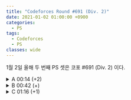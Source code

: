 ```yaml
---
title: "Codeforces Round #691 (Div. 2)"
date: 2021-01-02 01:00:00 +0900
categories:
  - PS
tags:
  - Codeforces
  - PS
classes: wide
---
```


<script type="text/javascript" 
src="https://cdn.mathjax.org/mathjax/latest/MathJax.js?config=TeX-AMS_HTML">
</script>

1월 2일 올해 두 번째 PS 셋은 코포 #691 (Div. 2) 이다.

<details>
<summary>A 00:14 (+2)</summary>

## A. Red-Blue Shuffle
두 경우로 나누어 생각하면 된다.  

어떤 카드에 대해서 $$r > b$$ 인 경우 이 카드가 $$r < b$$ 인 모든 다른 카드 보다 앞에 오면 $$R$$이 항상 더 크다. 그리고 그 반대도 성립한다. 따라서, $$r > b$$ 인 카드와 $$r < b$$ 인 카드의 개수만 세서 비교해 주면 된다.

<div markdown="1">

```cpp
#include <iostream>
#include <algorithm>

int main(void)
{
    std::cin.tie(0);
    std::ios_base::sync_with_stdio(false);

    int T;
    std::cin >> T;
    while (T--)
    {
        int N;
        std::cin >> N;

        std::string r, b;
        std::cin >> r >> b;

        int cnt = 0;
        for (int i = 0; i < N; i++)
        {
            if (r[i] > b[i])
                cnt++;
            else if (r[i] < b[i])
                cnt--;
        }
        std::cout << ((cnt > 0) ? "RED\n" : (cnt == 0) ? "EQUAL\n" : "BLUE\n");
    }

    return 0;
}
```

</div>
</details>

<details>
<summary>B 00:42 (+)</summary>

## B. Move and Turn

처음엔 DFS를 짜야하나 생각했다. 하지만 어림도 없지 ㅋㅋ  

손으로 $$N = 1, 2, 3, 4, 5$$ 인 경우를 모두 해보면 규칙을 매우 쉽게 발견할 수 있다 (물론 OEIS 로 검색해도 나온다고 한다.)

<div markdown="1">

```cpp
#include <iostream>

int main(void)
{
    std::cin.tie(0);
    std::ios_base::sync_with_stdio(false);

    int N;
    std::cin >> N;

    if ((N % 2) == 0)
    {
        int cnt = 0;
        for (int i = 0; i <= N / 2; i++)
        {
            cnt += N / 2 + 1;
        }
        std::cout << cnt;
    }
    else
    {
        int cnt = 0;
        for (int i = 0; i < N + 2; i++)
        {
            cnt += N / 2 + 1 + (i%2);
        }
        std::cout << cnt;
    }

    return 0;
}
```

</div>
</details>

<details>
<summary>C 01:16 (+1)</summary>

## C. Row GCD

문제 자체는 난이도가 꽤 있다.  

나는 먼저 $$k$$ 가 변수일 때, $$gcd(a_1 + k, a_2 + k, \ldots, a_n + k)$$ 를 어떻게 하면 $$O(1)$$에 구할 수 있을 지를 생각했다.  

이건 쉽지 않았지만 $$gcd(a_1 + k, a_2 + k, \ldots, a_n + k, k)$$ 는 쉽게 구할 수 있음을 확인했다.  

같은 방법을 이용해 $$a_1 + k = k'$$ 이라 두면,  
$$gcd(a_1 + k, a_2 + k, \ldots, a_n + k) = gcd(k', a_2-a_1 + k', a_3-a_1 + k', \dots)$$  
이고, 이제 $$gcd(a_2-a_1, a_3-a_1, \dots, a_n-a_1)$$ 을 전처리 해두기만하면, 하나의 k값당 한번의 gcd로 답을 구할 수 있다.

<div markdown="1">

```cpp
#include <iostream>
#include <vector>
#include <algorithm>

typedef long long ll;

ll gcd(ll a, ll b)
{
    if (a == 0)
        return b;
    if (b == 0)
        return a;
    if (a < b)
        a ^= b ^= a ^= b;
    while (b)
        b ^= a ^= b ^= a %= b;
    return a;
}

int main(void)
{
    std::cin.tie(0);
    std::ios_base::sync_with_stdio(false);

    int N, M;
    std::cin >> N >> M;

    std::vector<ll> a;
    ll x;
    for (int i = 0; i < N; i++)
    {
        std::cin >> x;
        a.push_back(x);
    }
    std::sort(a.begin(), a.end());

    ll preans = 0;
    for (int i = 1; i < N; i++)
    {
        preans = gcd(preans, a[i] - a[0]);
    }

    for(int i = 0; i < M; i++){
        std::cin >> x;
        std::cout << gcd(preans, x + a[0]) << " ";
    }

    return 0;
}
```

</div>
</details>

